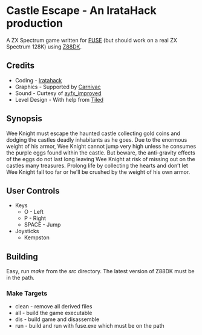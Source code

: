 # Castle Escape - An IrataHack production
A ZX Spectrum game written for [FUSE](https://en.wikipedia.org/wiki/Fuse_(emulator)) (but should work on a real ZX Spectrum 128K) using [Z88DK](https://en.wikipedia.org/wiki/Z88DK).
## Credits
* Coding - [Iratahack](mailto:iratahack@digitalxfer.com)
* Graphics - Supported by [Carnivac](https://zxart.ee/eng/authors/c/carnivac/)
* Sound - Curtesy of [ayfx_improved](https://github.com/Threetwosevensixseven/ayfxedit-improved)
* Level Design - With help from [Tiled](https://www.mapeditor.org/)
## Synopsis
Wee Knight must escape the haunted castle collecting gold coins and dodging the castles deadly inhabitants as he goes. Due to the enormous weight of his armor, Wee Knight cannot jump very high unless he consumes the purple eggs found within the castle. But beware, the anti-gravity effects of the eggs do not last long leaving Wee Knight at risk of missing out on the castles many treasures. Prolong life by collecting the hearts and don’t let Wee Knight fall too far or he'll be crushed by the weight of his own armor.
## User Controls
* Keys
  * O - Left
  * P - Right
  * SPACE - Jump
* Joysticks
  * Kempston
## Building
Easy, run _make_ from the _src_ directory. The latest version of Z88DK must be in the path.
### Make Targets
* clean - remove all derived files
* all - build the game executable
* dis - build game and disassemble
* run - build and run with fuse.exe which must be on the path
